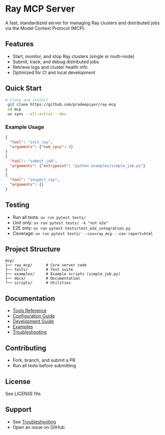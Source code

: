 # Ray MCP Server

A fast, standardized server for managing Ray clusters and distributed jobs via the Model Context Protocol (MCP).

## Features
- Start, monitor, and stop Ray clusters (single or multi-node)
- Submit, track, and debug distributed jobs
- Retrieve logs and cluster health info
- Optimized for CI and local development

## Quick Start

```bash
# Clone and install
 git clone https://github.com/pradeepiyer/ray-mcp
 cd mcp
 uv sync --all-extras --dev
```

### Example Usage

```json
{
  "tool": "init_ray",
  "arguments": {"num_cpus": 4}
}
{
  "tool": "submit_job",
  "arguments": {"entrypoint": "python examples/simple_job.py"}
}
{
  "tool": "inspect_ray",
  "arguments": {}
}
```

## Testing

- Run all tests: `uv run pytest tests/`
- Unit only: `uv run pytest tests/ -k "not e2e"`
- E2E only: `uv run pytest tests/test_e2e_integration.py`
- Coverage: `uv run pytest tests/ --cov=ray_mcp --cov-report=html`

## Project Structure

```
mcp/
├── ray_mcp/      # Core server code
├── tests/        # Test suite
├── examples/     # Example scripts (simple_job.py)
├── docs/         # Documentation
└── scripts/      # Utilities
```

## Documentation
- [Tools Reference](docs/TOOLS.md)
- [Configuration Guide](docs/CONFIGURATION.md)
- [Development Guide](docs/DEVELOPMENT.md)
- [Examples](docs/EXAMPLES.md)
- [Troubleshooting](docs/TROUBLESHOOTING.md)

## Contributing
- Fork, branch, and submit a PR
- Run all tests before submitting

## License
See LICENSE file.

## Support
- See [Troubleshooting](docs/TROUBLESHOOTING.md)
- Open an issue on GitHub 
